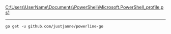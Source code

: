 
[C:\Users\UserName\Documents\PowerShell\Microsoft.PowerShell_profile.ps1](Microsoft.PowerShell_profile.ps1)

---
`go get -u github.com/justjanne/powerline-go`
